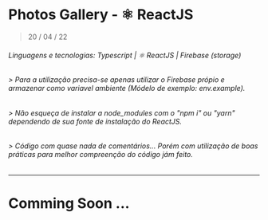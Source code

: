 # Photos Gallery - ⚛ ReactJS
> 20 / 04 / 22


###### Linguagens e tecnologias: Typescript  |  ⚛ ReactJS  |  Firebase (storage)

###### > Para a utilização precisa-se apenas utilizar o Firebase própio e armazenar como variavel ambiente (Módelo de exemplo: env.example).
###### > Não esqueça de instalar a node_modules com o "npm i" ou "yarn" dependendo de sua fonte de instalação do ReactJS.
###### > Código com quase nada de comentários... Porém com utilização de boas práticas para melhor compreenção do código jám feito.

<hr>     


# Comming Soon ...

